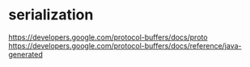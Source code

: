 # serialization
https://developers.google.com/protocol-buffers/docs/proto
https://developers.google.com/protocol-buffers/docs/reference/java-generated
